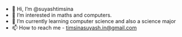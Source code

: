 - 👋 Hi, I’m @suyashtimsina
- 👀 I’m interested in maths and computers.
- 🌱 I’m currently learning computer science and also a science major
- 📫 How to reach me - timsinasuyash.in@gmail.com

<!---
suyashtimsina/suyashtimsina is a ✨ special ✨ repository because its `README.md` (this file) appears on your GitHub profile.
You can click the Preview link to take a look at your changes.
--->
